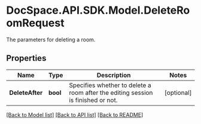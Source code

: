 # DocSpace.API.SDK.Model.DeleteRoomRequest
The parameters for deleting a room.

## Properties

Name | Type | Description | Notes
------------ | ------------- | ------------- | -------------
**DeleteAfter** | **bool** | Specifies whether to delete a room after the editing session is finished or not. | [optional] 

[[Back to Model list]](../README.md#documentation-for-models) [[Back to API list]](../README.md#documentation-for-api-endpoints) [[Back to README]](../README.md)

